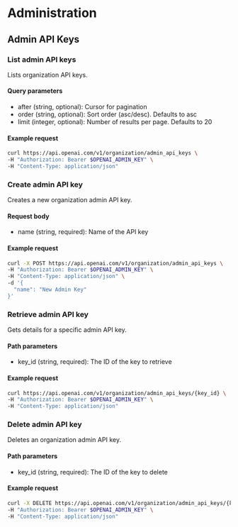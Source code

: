 # Administration

## Admin API Keys

### List admin API keys
Lists organization API keys.

#### Query parameters
- after (string, optional): Cursor for pagination
- order (string, optional): Sort order (asc/desc). Defaults to asc
- limit (integer, optional): Number of results per page. Defaults to 20

#### Example request
```bash
curl https://api.openai.com/v1/organization/admin_api_keys \
-H "Authorization: Bearer $OPENAI_ADMIN_KEY" \
-H "Content-Type: application/json"
```

### Create admin API key
Creates a new organization admin API key.

#### Request body
- name (string, required): Name of the API key

#### Example request
```bash
curl -X POST https://api.openai.com/v1/organization/admin_api_keys \
-H "Authorization: Bearer $OPENAI_ADMIN_KEY" \
-H "Content-Type: application/json" \
-d '{
  "name": "New Admin Key"
}'
```

### Retrieve admin API key
Gets details for a specific admin API key.

#### Path parameters
- key_id (string, required): The ID of the key to retrieve

#### Example request
```bash
curl https://api.openai.com/v1/organization/admin_api_keys/{key_id} \
-H "Authorization: Bearer $OPENAI_ADMIN_KEY" \
-H "Content-Type: application/json"
```

### Delete admin API key
Deletes an organization admin API key.

#### Path parameters
- key_id (string, required): The ID of the key to delete

#### Example request
```bash
curl -X DELETE https://api.openai.com/v1/organization/admin_api_keys/{key_id} \
-H "Authorization: Bearer $OPENAI_ADMIN_KEY" \
-H "Content-Type: application/json"
```
